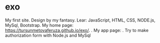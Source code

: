 # exo
My first site. Design by my fantasy. Lear: JavaScript, HTML, CSS, NODE.js, MySql, Bootstrap.
My home page:  https://tursunmetovaferuza.github.io/exo/. .
My app page: . 
Try to make authorization form with Node.js and MySql 
